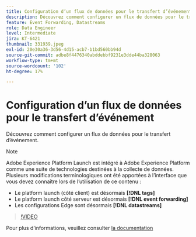 ```yaml
---
title: Configuration d’un flux de données pour le transfert d’événement
description: Découvrez comment configurer un flux de données pour le transfert d’événement.
feature: Event Forwarding, Datastreams
role: Data Engineer
level: Intermediate
jira: KT-6421
thumbnail: 331939.jpeg
exl-id: 20e30a36-3d56-4d15-acb7-b1bd560bb94d
source-git-commit: adbe8f4476340abddebbf9231e3dde44ba328063
workflow-type: tm+mt
source-wordcount: '102'
ht-degree: 17%

---
```


# Configuration d’un flux de données pour le transfert d’événement

Découvrez comment configurer un flux de données pour le transfert d’événement.

>[!NOTE]
>
>Adobe Experience Platform Launch est intégré à Adobe Experience Platform comme une suite de technologies destinées à la collecte de données. Plusieurs modifications terminologiques ont été apportées à l’interface que vous devez connaître lors de l’utilisation de ce contenu :
> 
> * Le platform launch (côté client) est désormais **[!DNL tags]**
> * Le platform launch côté serveur est désormais **[!DNL event forwarding]**
> * Les configurations Edge sont désormais **[!DNL datastreams]**

>[!VIDEO](https://video.tv.adobe.com/v/331939?quality=12&learn=on)

Pour plus d’informations, veuillez consulter [la documentation](https://experienceleague.adobe.com/docs/experience-platform/tags/event-forwarding/getting-started.html#create-a-datastream)
